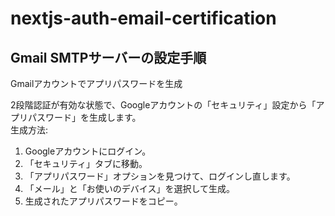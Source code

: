 # nextjs-auth-email-certification

## Gmail SMTPサーバーの設定手順
Gmailアカウントでアプリパスワードを生成

2段階認証が有効な状態で、Googleアカウントの「セキュリティ」設定から「アプリパスワード」を生成します。<br />
生成方法:<br />
1. Googleアカウントにログイン。<br />
2. 「セキュリティ」タブに移動。<br />
3. 「アプリパスワード」オプションを見つけて、ログインし直します。<br />
4. 「メール」と「お使いのデバイス」を選択して生成。<br />
5. 生成されたアプリパスワードをコピー。<br />
